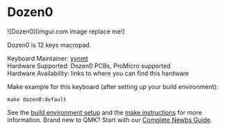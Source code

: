 # Dozen0

![Dozen0](imgur.com image replace me!)

Dozen0 is 12 keys macropad.

Keyboard Maintainer: [yynmt](https://github.com/yynmt)  
Hardware Supported:  Dozen0 PCBs, ProMicro supported  
Hardware Availability: links to where you can find this hardware

Make example for this keyboard (after setting up your build environment):

    make dozen0:default

See the [build environment setup](https://docs.qmk.fm/#/getting_started_build_tools) and the [make instructions](https://docs.qmk.fm/#/getting_started_make_guide) for more information. Brand new to QMK? Start with our [Complete Newbs Guide](https://docs.qmk.fm/#/newbs).
